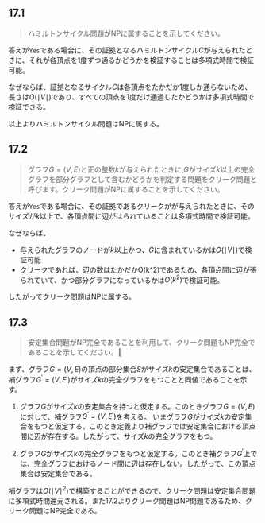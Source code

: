 ## 17.1

>ハミルトンサイクル問題がNPに属することを示してください。

答えが`Yes`である場合に、その証拠となるハミルトンサイクル$C$が与えられたときに、それが各頂点を1度ずつ通るかどうかを検証することは多項式時間で検証可能。

なぜならば、証拠となるサイクル$C$は各頂点をたかだか1度しか通らないため、長さは$O(\mid V \mid)$であり、すべての頂点を1度だけ通過したかどうかは多項式時間で検証できる。

以上よりハミルトンサイクル問題はNPに属する。


## 17.2


>グラフ$G= \left(V, E\right)$と正の整数$k$が与えられたときに,$G$がサイズ$k$以上の完全グラフを部分グラフとして含むかどうかを判定する問題をクリーク問題と呼びます。クリーク問題がNPに属することを示してください。

答えが`Yes`である場合に、その証拠であるクリークがが与えられたときに、そのサイズが$k$以上で、各頂点間に辺がはられていることは多項式時間で検証可能。

なぜならば、
- 与えられたグラフのノードが$k$以上かつ、$G$に含まれているかは$O(\mid V \mid)$で検証可能
- クリークであれば、辺の数はたかだかO(k^2)であるため、各頂点間に辺が張られていて、かつ部分グラフになっているかは$O(k^2)$で検証可能。

したがってクリーク問題はNPに属する。


## 17.3

> 安定集合問題がNP完全であることを利用して、クリーク問題もNP完全であることを示してください。

まず、グラフ$G= (V, E)$の頂点の部分集合$S$がサイズ$k$の安定集合であることは、補グラフ$G^{\prime} = (V, E^{\prime})$がサイズ$k$の完全グラフをもつことと同値であることを示す。

1. グラフ$G$がサイズ$k$の安定集合を持つと仮定する。このときグラフ$G= (V, E)$に対して、補グラフ$G^{\prime} = (V, E^{\prime})$を考える。
いまグラフ$G$がサイズ$k$の安定集合をもつと仮定する。このとき定義より補グラフでは安定集合における頂点間に辺が存在する。したがって、サイズ$k$の完全グラフをもつ。

2. グラフ$G$がサイズ$k$の完全グラフをもつと仮定する。このとき補グラフ$G^{\prime}$上では、完全グラフにおけるノード間に辺は存在しない。したがって、この頂点集合は安定集合である。

補グラフは$O(\mid V \mid^2)$で構築することができるので、クリーク問題は安定集合問題に多項式時間還元される。また17.2よりクリーク問題はNP問題であるため、クリーク問題はNP完全である。


